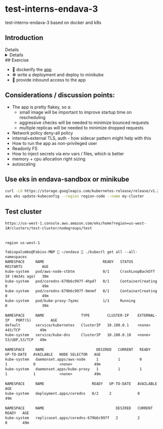 # test-interns-endava-3
test-interns-endava-3 based on docker and k8s

## Introduction
<summary>Details</summary>
<details>

# Kubernetes Basics

<br/>

## Q. What is Kubernetes?

Kubernetes is an open-source container orchestration tool or system that is used to automate tasks such as the management, monitoring, scaling, and deployment of containerized applications. It is used to easily manage several containers (since it can handle grouping of containers), which provides for logical units that can be discovered and managed.

<div align="right">
    <b><a href="#">↥ back to top</a></b>
</div>

## Q. How Container orchestration is beneficial?

Container orchestration is a process of managing the life cycles of containers more specifically in large & dynamic environments. All the services in the individual container are in synchronization to fulfill the needs of the server. Container orchestration is used to regulate and automate tasks such as:

* Provisioning and deployment of containers
* Upscaling or removing containers to divide application load evenly all across host infrastructure
* Redundancy and availability of containers
* Moving of containers from one host to another in case there is a shortage of resources in a host (or when the host dies)
* Allocation resources across containers
* Health monitoring of containers and hosts
* Externally exposing services running in a container to the outside world
* Load balancing of service discovery across containers
* Configuring an application relative to the containers running it

<p align="center">
  <img src="assets/orchestration.png" alt="Container Orchestration" width="400px" />
</p>

<div align="right">
    <b><a href="#">↥ back to top</a></b>
</div>

## Q. How are Kubernetes and Docker related?

Docker is an open-source platform used to handle software development. Its main benefit is that it packages the settings and dependencies that the software/application needs to run into a container, which allows for portability and several other advantages. Kubernetes allows for the manual linking and orchestration of several containers, running on multiple hosts that have been created using Docker.

<p align="center">
  <img src="assets/dicker-kubernetes.png" alt="Container Orchestration" width="600px" />
</p>

<div align="right">
    <b><a href="#">↥ back to top</a></b>
</div>

## Q. What is a node in Kubernetes?

A node is the smallest fundamental unit of computing hardware. It represents a single machine in a cluster, which could be a physical machine in a data center or a virtual machine from a cloud provider. Each machine can substitute any other machine in a Kubernetes cluster. The master in Kubernetes controls the nodes that have containers.

<p align="center">
  <img src="assets/node-overview.png" alt="Node Overview" width="400px" />
</p>

<div align="right">
    <b><a href="#">↥ back to top</a></b>
</div>

## Q. What are pods in Kubernetes?

Pods are the smallest deployable units of computing that you can create and manage in Kubernetes.

A Pod is a group of one or more containers, with shared storage and network resources, and a specification for how to run the containers. Containers in the same pod share a local network and the same resources, allowing them to easily communicate with other containers in the same pod as if they were on the same machine while at the same time maintaining a degree of isolation.

**Example:** The following is an example of a Pod which consists of a container running the image `nginx:1.14.2`.

```yaml
# pods/simple-pod.yaml
apiVersion: v1
kind: Pod
metadata:
  name: nginx
spec:
  containers:
  - name: nginx
    image: nginx:1.14.2
    ports:
    - containerPort: 80
```

<div align="right">
    <b><a href="#">↥ back to top</a></b>
</div>

## Q. What is a Kubernetes deployment?

A Kubernetes deployment is a resource object in Kubernetes that provides declarative updates to applications. A deployment allows you to describe an application\'s life cycle, such as which images to use for the app, the number of pods there should be, and the way in which they should be updated.

**Example:** The following is an example of a Deployment. It creates a ReplicaSet to bring up three nginx Pods:

```yaml
# controllers/nginx-deployment.yaml
apiVersion: apps/v1
kind: Deployment
metadata:
  name: nginx-deployment
  labels:
    app: nginx
spec:
  replicas: 3
  selector:
    matchLabels:
      app: nginx
  template:
    metadata:
      labels:
        app: nginx
    spec:
      containers:
      - name: nginx
        image: nginx:1.14.2
        ports:
        - containerPort: 80
```

<div align="right">
    <b><a href="#">↥ back to top</a></b>
</div>

## Q. Explain the use case of Kubernetes deployment?

The following are typical use cases for Deployments:

* Create a Deployment to rollout a ReplicaSet. The ReplicaSet creates Pods in the background. Check the status of the rollout to see if it succeeds or not.
* Declare the new state of the Pods by updating the PodTemplateSpec of the Deployment. A new ReplicaSet is created and the Deployment manages moving the Pods from the old ReplicaSet to the new one at a controlled rate. Each new ReplicaSet updates the revision of the Deployment.
* Rollback to an earlier Deployment revision if the current state of the Deployment is not stable. Each rollback updates the revision of the Deployment.
* Scale up the Deployment to facilitate more load.
* Pause the Deployment to apply multiple fixes to its PodTemplateSpec and then resume it to start a new rollout.
* Use the status of the Deployment as an indicator that a rollout has stuck.
* Clean up older ReplicaSets that you don't need anymore

<div align="right">
    <b><a href="#">↥ back to top</a></b>
</div>

## Q. What is the difference between a pod and a deployment?

A pod is the core building block for running applications in a Kubernetes cluster; a deployment is a management tool used to control the way pods behave.

Both Pod and Deployment are full-fledged objects in the Kubernetes API. Deployment manages creating Pods by means of ReplicaSets. What it boils down to is that Deployment will create Pods with spec taken from the template. It is rather unlikely that you will ever need to create Pods directly for a production use-case.

<div align="right">
    <b><a href="#">↥ back to top</a></b>
</div>

## Q. What are Kubernetes Services?

A Kubernetes Service is an abstraction which defines a logical set of Pods running somewhere in your cluster, that all provide the same functionality. When created, each Service is assigned a unique IP address (also called clusterIP). This address is tied to the lifespan of the Service, and will not change while the Service is alive.

Pods can be configured to talk to the Service, and know that communication to the Service will be automatically load-balanced out to some pod that is a member of the Service.

**Example:**

```yaml
apiVersion: v1
kind: Service
metadata:
  name: my-service
spec:
  selector:
    app: MyApp
  ports:
    - protocol: TCP
      port: 80
      targetPort: 9376
```

This specification creates a new Service object named "my-service", which targets TCP port 9376 on any Pod with the app=MyApp label.

<div align="right">
    <b><a href="#">↥ back to top</a></b>
</div>

## Q. What is replicaset in kubernetes?

A ReplicaSet\'s purpose is to maintain a stable set of replica Pods running at any given time. As such, it is often used to guarantee the availability of a specified number of identical Pods.

**Example:**

```yaml
# controllers/frontend.yaml
apiVersion: apps/v1
kind: ReplicaSet
metadata:
  name: frontend
  labels:
    app: guestbook
    tier: frontend
spec:
  # modify replicas according to your case
  replicas: 3
  selector:
    matchLabels:
      tier: frontend
  template:
    metadata:
      labels:
        tier: frontend
    spec:
      containers:
      - name: php-redis
        image: gcr.io/google_samples/gb-frontend:v3
```

Saving this manifest into frontend.yaml and submitting it to a Kubernetes cluster will create the defined ReplicaSet and the Pods that it manages.

```bash
kubectl apply -f https://kubernetes.io/examples/controllers/frontend.yaml

# Get the current ReplicaSets deployed:
kubectl get rs
```

<div align="right">
    <b><a href="#">↥ back to top</a></b>
</div>

## Q. What are clusters in Kubernetes?

Kubernetes cluster is a set of nodes used for running containerized applications, so when you are running Kubernetes, you are running a cluster. A cluster contains a control plane & one or maybe more than one compute machines/nodes.

* The control plane is used to maintain the desired state of the cluster, such as which applications are running or which container images they use.
* Whereas, the nodes run the applications and the workloads.

Clusters are the heart of Kubernetes that gives the ability to schedule and run the containers across a group of machines - physical, virtual, on-premise, or in the cloud. Kubernetes containers aren\'t tied to any particular machines, they are abstracted across the cluster.

<div align="right">
    <b><a href="#">↥ back to top</a></b>
</div>

## Q. What are Daemon sets?

A Daemon set is a set of pods that runs only once on a host. They are used for host layer attributes like a network or for monitoring a network, which you may not need to run on a host more than once.

<div align="right">
    <b><a href="#">↥ back to top</a></b>
</div>

## Q. What is Heapster in Kubernetes?

A Heapster is a performance monitoring and metrics collection system for data collected by the Kublet. This aggregator is natively supported and runs like any other pod within a Kubernetes cluster, which allows it to discover and query usage data from all nodes within the cluster.

<p align="center">
  <img src="assets/heapster.png" alt="Heapster" width="600px" />
</p>

<div align="right">
    <b><a href="#">↥ back to top</a></b>
</div>

## Q. What is a Namespace in Kubernetes?

Namespaces are used for dividing cluster resources between multiple users. They are meant for environments where there are many users spread across projects or teams and provide a scope of resources.

<p align="center">
  <img src="assets/namespace.png" alt="Namespace" width="600px" />
</p>

**Example:**

```yaml
// Get Kubernetes Namespace
kubectl get namespace

// Output
NAME                   STATUS   AGE
default                Active   24h
kube-node-lease        Active   24h
kube-public            Active   24h
kube-system            Active   24h
kubernetes-dashboard   Active   23h
```

<div align="right">
    <b><a href="#">↥ back to top</a></b>
</div>

## Q. Why use namespaces?

While using the default namespace alone, it becomes hard over time to get an overview of all the applications you can manage in your cluster. Namespaces make it easier to organize the applications into groups that make sense, like a namespace of all the monitoring applications and a namespace for all the security applications, etc.

Namespaces can also be useful for managing Blue/Green environments where each namespace can include a different version of an app and also share resources that are in other namespaces (namespaces like logging, monitoring, etc.).

Another use case for namespaces is one cluster with multiple teams. When multiple teams use the same cluster, they might end up stepping on each other\'s toes. For example, if they end up creating an app with the same name it means one of the teams overrides the app of the other team because there can\'t be two apps in Kubernetes with the same name (in the same namespace).

<div align="right">
    <b><a href="#">↥ back to top</a></b>
</div>

## Q. What is the Kubernetes controller manager?

In Kubernetes, different methods are operating on the master node, and they are accumulated together as the Kubernetes Controller Manager. It is a daemon which installs regulators, including the given below:

* Replication Controller: Maintains pods for each replication object
* Node Controller: Manages the status, mainly, making, refreshing and erasing nodes
* Endpoint controller: Maintain the endpoint objects (pods and administrations)
* Administration record and token regulator: Concerned with the default records and API access tokens for new namespaces

<div align="right">
    <b><a href="#">↥ back to top</a></b>
</div>

## Q. What are the types of controller managers?

The primary controller managers that can run on the master node are the endpoints controller, service accounts controller, namespace controller, node controller, token controller, and replication controller.

<div align="right">
    <b><a href="#">↥ back to top</a></b>
</div>

## Q. What is ETCD in Kubernetes?

Kubernetes uses etcd as a distributed key-value store for all of its data, including metadata and configuration data, and allows nodes in Kubernetes clusters to read and write data. Although etcd was purposely built for CoreOS, it also works on a variety of operating systems (e.g., Linux, BSB, and OS X) because it is open-source. Etcd represents the state of a cluster at a specific moment in time and is a canonical hub for state management and cluster coordination of a Kubernetes cluster.

<p align="center">
  <img src="assets/etcd.png" alt="Namespace" width="600px" />
</p>

<div align="right">
    <b><a href="#">↥ back to top</a></b>
</div>

## Q. What is ClusterIP?

The ClusterIP is the default Kubernetes service that provides a service inside a cluster (with no external access) that other apps inside your cluster can access.

<div align="right">
    <b><a href="#">↥ back to top</a></b>
</div>

## Q. What is NodePort?

The NodePort service is the most fundamental way to get external traffic directly to your service. It opens a specific port on all Nodes and forwards any traffic sent to this port to the service.

<p align="center">
  <img src="assets/nodeport.png" alt="Namespace" width="600px" />
</p>

<div align="right">
    <b><a href="#">↥ back to top</a></b>
</div>

## Q. What is a headless service?

A headless service is used to interface with service discovery mechanisms without being tied to a ClusterIP, therefore allowing you to directly reach pods without having to access them through a proxy. It is useful when neither load balancing nor a single Service IP is required.

<div align="right">
    <b><a href="#">↥ back to top</a></b>
</div>

## Q. What is Kubelet?

The kubelet is a service agent that controls and maintains a set of pods by watching for pod specs through the Kubernetes API server. It preserves the pod lifecycle by ensuring that a given set of containers are all running as they should. The kubelet runs on each node and enables the communication between the master and slave nodes.

<div align="right">
    <b><a href="#">↥ back to top</a></b>
</div>

## Q. What is the Load Balancer in Kubernetes?

<p align="center">
  <img src="assets/load-balancer.png" alt="Docker Architecture" width="400px" />
</p>

A load balancer gives a standard method to convey network traffic among various backend administrations, subsequently boosting adaptability. Contingent upon the workplace, there can be two kinds of load balancer, Internal or External. The Internal Load Balancer can naturally adjust the load and distribute the necessary configuration to the pods. Then again, the External Load Balancer directs the outside load traffic to the backend pods. In Kubernetes, the two load adjusting techniques work through the kube-proxy highlight.

<div align="right">
    <b><a href="#">↥ back to top</a></b>
</div>

## Q. What is Kubectl?

Kubectl is a CLI (command-line interface) that is used to run commands against Kubernetes clusters. As such, it controls the Kubernetes cluster manager through different create and manage commands on the Kubernetes component

<div align="right">
    <b><a href="#">↥ back to top</a></b>
</div>

## Q. What is Kube-proxy?

Kube-proxy is an implementation of a load balancer and network proxy used to support service abstraction with other networking operations. Kube-proxy is responsible for directing traffic to the right container based on IP and the port number of incoming requests.

<div align="right">
    <b><a href="#">↥ back to top</a></b>
</div>

## Q. Can we put multiple containers inside a pod?

Yes. A pod that contains one container refers to a single container pod and it is the most common kubernetes use case. A pod that contains Multiple co-related containers refers to a multi-container pod.

<div align="right">
    <b><a href="#">↥ back to top</a></b>
</div>

## Q. Name some container patterns you come across or use?

1. Init Container Pattern
2. Sidecar Container Pattern
3. Adapter Container Pattern
4. Ambassador Container Pattern

<div align="right">
    <b><a href="#">↥ back to top</a></b>
</div>

## Q. What is Init Container Pattern?

Init Containers are the containers that should run and complete before the startup of the main container in the pod. It provides a separate lifecycle for the initialization so that it enables separation of concerns in the applications.

All the init Containers will be executed sequentially and if there is an error in the Init container the pod will be restarted which means all the Init containers are executed again. So, it\'s better to design your Init container as simple, quick, and Idompodent.

**Example:**

```yaml
apiVersion: v1
kind: Pod
metadata:
  name: init-container-demo
spec:
  containers:
  - name: nginx
    image: nginx
    ports:
    - containerPort: 80
    volumeMounts:
    - name: workdir
      mountPath: /usr/share/nginx/html
  # These containers are run during pod initialization
  initContainers:
  - name: busybox
    image: busybox
    command: ["/bin/sh"]
    args: ["-c", "echo '<html><h1>Hi I am from Init container</h1><html>' >> /work-dir/index.html"]
    volumeMounts:
    - name: workdir
      mountPath: "/work-dir"
  dnsPolicy: Default
  volumes:
  - name: workdir
    emptyDir: {}
```

<div align="right">
    <b><a href="#">↥ back to top</a></b>
</div>

## Q. When do you use Init Container Pattern?

* You can use this pattern where your application or main containers need some prerequisites such as installing some software, database setup, permissions on the file system before starting.
* You can use this pattern where you want to delay the start of the main containers.

<div align="right">
    <b><a href="#">↥ back to top</a></b>
</div>

## Q. How do you configure resource limits for the Init Container Pattern?

Configuring resource limits is very important when it comes to Init containers. The main point we need to understand here is Init containers run first before the start of the main container so when you configure resource limits for the pod you have to take that into consideration.

* The highest init container resource limits (since Init containers run sequentially)
* The sum of all the resource limits of the main containers (Since all the application containers run in parallel)

<div align="right">
    <b><a href="#">↥ back to top</a></b>
</div>

## Q. What is Sidecar Container Design?

Sidecar containers are the containers that should run along with the main container in the pod. This sidecar pattern extends and enhances the functionality of current containers without changing it.

Imagine that you have the pod with a single container working very well and you want to add some functionality to the current container without touching or changing, how can you add the additional functionality or extending the current functionality? This sidecar container pattern really helps exactly in that situation.

All the Containers will be executed parallelly and the whole functionality works only if both types of containers are running successfully. Most of the time these sidecar containers are simple and small that consume fewer resources than the main container.

**Example:**

```yaml
apiVersion: v1
kind: Pod
metadata:
  name: sidecar-container-demo
spec:
  containers:
  - image: busybox
    command: ["/bin/sh"]
    args: ["-c", "while true; do echo echo $(date -u) 'Hi I am from Sidecar container' >> /var/log/index.html; sleep 5;done"]
    name: sidecar-container
    resources: {}
    volumeMounts:
    - name: var-logs
      mountPath: /var/log
  - image: nginx
    name: main-container
    resources: {}
    ports:
      - containerPort: 80
    volumeMounts:
    - name: var-logs
      mountPath: /usr/share/nginx/html
  dnsPolicy: Default
  volumes:
  - name: var-logs
    emptyDir: {}
```

<div align="right">
    <b><a href="#">↥ back to top</a></b>
</div>

## Q. When do you use Sidecar Container Pattern?

* Whenever you want to extend the functionality of the existing single container pod without touching the existing one.
* Whenever you want to enhance the functionality of the existing single container pod without touching the existing one.
* You can use this pattern to synchronize the main container code with the git server pull.
* You can use this pattern for sending log events to the external server.
* You can use this pattern for network-related tasks.

<div align="right">
    <b><a href="#">↥ back to top</a></b>
</div>

## Q. How do you configure resource limits for the Sidecar Container Pattern?

Configuring resource limits is very important when it comes to Sidecar containers. The main point we need to understand here is All the containers run in parallel so when you configure resource limits for the pod you have to take that into consideration.

* The sum of all the resource limits of the main containers as well as sidecar containers (Since all the containers run in parallel)

<div align="right">
    <b><a href="#">↥ back to top</a></b>
</div>

## Q. What is Adapter Container Pattern?

There are so many applications that are heterogeneous in nature which means they don\'t contain the same interface or not consistent with other systems. This pattern extends and enhances the functionality of current containers without changing it as the sidecar container pattern.

Imagine that you have the pod with a single container working very well but, it doesn\'t have the same interface with other systems to integrate or work with it. How can you make this container to have a unified interface with a standardized format so that other systems can to your container? This adapter container pattern really helps exactly in that situation.

All the Containers will be executed parallelly and the whole functionality works only if both types of containers are running successfully. Most of the time these adapter containers are simple and small that consume fewer resources than the main container.

**Example:**

```yaml
apiVersion: v1
kind: Pod
metadata:
  name: adapter-container-demo
spec:
  containers:
  - image: busybox
    command: ["/bin/sh"]
    args: ["-c", "while true; do echo $(date -u)'#This is log' >> /var/log/file.log; sleep 5;done"]
    name: main-container
    resources: {}
    volumeMounts:
    - name: var-logs
      mountPath: /var/log
  - image: bbachin1/adapter-node-server
    name: adapter-container
    imagePullPolicy: Always
    resources: {}
    ports:
      - containerPort: 3080
    volumeMounts:
    - name: var-logs
      mountPath: /var/log
  dnsPolicy: Default
  volumes:
  - name: var-logs
    emptyDir: {}
```

<div align="right">
    <b><a href="#">↥ back to top</a></b>
</div>

## Q. When do you use Adapter Container Pattern?

* Whenever you want to extend the functionality of the existing single container pod without touching the existing one.
* Whenever you want to enhance the functionality of the existing single container pod without touching the existing one.
* Whenever there is a need to convert or standardize the format for the rest of the systems.

<div align="right">
    <b><a href="#">↥ back to top</a></b>
</div>

## Q. How do you configure resource limits for the Adapter Container Pattern?

Configuring resource limits is very important when it comes to Adapter containers. The main point we need to understand here is All the containers run in parallel so when you configure resource limits for the pod you have to take that into consideration.

* The sum of all the resource limits of the main containers as well as adapter containers (Since all the containers run in parallel)

<div align="right">
    <b><a href="#">↥ back to top</a></b>
</div>

## Q. What is Ambassador Container Pattern?

The Ambassador container is a special type of sidecar container which simplifies accessing services outside the Pod. When you are running applications on kubernetes it\'s a high chance that you should access the data from the external services. The Ambassador container hides the complexity and provides the uniform interface to access these external services.

Imagine that you have the pod with one container running successfully but, you need to access external services. But, these external services are dynamic in nature or difficult to access. Sometimes there is a different format that external service returns. There are some other reasons as well and you don\'t want to handle this complexity in the main container. So, we use the Ambassador containers to handle these kinds of scenarios.

All the Containers will be executed parallelly and the whole functionality works only if both types of containers are running successfully. Most of the time these ambassador containers are simple and small that consume fewer resources than the main container.

**Example:**

```yaml
apiVersion: v1
kind: Pod
metadata:
  name: ambassador-container-demo
spec:
  containers:
  - image: bbachin1/main-container
    name: main-container
    imagePullPolicy: Always
    resources: {}
    ports:
      - containerPort: 9000
  - image: bbachin1/nginx-server-proxy
    name: ambassador-container
    imagePullPolicy: Always
    resources: {}
    ports:
      - containerPort: 3000
  dnsPolicy: Default
```

<div align="right">
    <b><a href="#">↥ back to top</a></b>
</div>

## Q. When do you use Ambassador Container Pattern?

* Whenever you want to hide the complexity from the main container such as service discovery.
* Whenever your containerized services want to talk to external services you can use this pattern to handle the request and response for these services.
* Whenever there is a need to convert or standardize the format of external services responses.

<div align="right">
    <b><a href="#">↥ back to top</a></b>
</div>

## Q. How do you configure resource limits for the Ambassador Container Pattern?

Configuring resource limits is very important when it comes to Ambassador containers. The main point we need to understand here is All the containers run in parallel so when you configure resource limits for the pod you have to take that into consideration.

* The sum of all the resource limits of the main containers as well as ambassador containers (Since all the containers run in parallel)

<div align="right">
    <b><a href="#">↥ back to top</a></b>
</div>

## Q. Point out the tools which are utilized for container monitoring?

Tools which are utilized for container monitoring are:

* [Grafana](https://grafana.com/)
* [cAdvisor](https://github.com/google/cadvisor)
* [Heapster](https://github.com/kubernetes-retired/heapster)
* [InfluxDB](https://www.influxdata.com/)
* [Prometheus](https://prometheus.io/docs/guides/cadvisor/)

<div align="right">
    <b><a href="#">↥ back to top</a></b>
</div>

## Q. Disadvantages of Kubernetes

* Kubernetes dashboard isn\'t as useful as it ought to be
* Security isn\'t viable.
* It is intricate and can diminish profitability
* Kubernetes is more costlier than its other options.

<div align="right">
    <b><a href="#">↥ back to top</a></b>
</div>

## Q. Why use Kubernetes?

Kubernetes is utilized on the grounds that:

* It causes you to evade vendor lock issues as it can utilize any vendor explicit APIs or administrations aside from where Kubernetes gives a reflection, e.g., load balancer and capacity.
* Kubernetes can run on-premises exposed metal, OpenStack, Azure, public clouds Google, AWS, and so on.
* It will empower applications which should be delivered and refreshed with no vacation. 
* Kubernetes permits you to guarantee those containerized applications operate where and when you need and assist you with discovering assets and apparatuses which you need to work.

<div align="right">
    <b><a href="#">↥ back to top</a></b>
</div>

## Q. What is the function of clusters in Kubernetes?

Kubernetes permits you to authorize the necessary state management by taking care of cluster services of a particular setup. At that point, these cluster administrations operate that configuration in the foundation. The accompanying steps are associated with the method: The deployment document includes all the setups to be taken care of into the cluster administrations. The deployment document is taken care of into the API. Presently, the cluster services plan the pods in the climate. Cluster benefits likewise guarantee that the correct number of pods are operating. Along these lines, the Kubernetes cluster is basically composed of the API, the worker nodes, and the Kubelet cycle of the nodes.

<p align="center">
  <img src="assets/clusters.png" alt="Kubernetes Clusters" width="600px" />
</p>

<div align="right">
    <b><a href="#">↥ back to top</a></b>
</div>

## Q. Characteristics of Kubernetes

The characteristics of Kubernetes are:

* Self-Healing Capabilities
* Automated Scheduling
* Application-centric management
* You could make predictable infrastructure
* Automated rollouts & rollback
* Offers a higher density of resource utilization
* Horizontal Scaling & Load Balancing
* Provides enterprise-ready features
* Auto-scalable infrastructure
* Provides environment consistency for testing, development, and production.
* Infrastructure is lightly coupled to each segment and can act as a separate unit.

<div align="right">
    <b><a href="#">↥ back to top</a></b>
</div>

## Q. Define Ingress network

<p align="center">
  <img src="assets/ingress-network.png" alt="Ingress network" width="300px" />
</p>

Ingress network is an assortment of rules which goes about as a section highlighting the Kubernetes cluster. This permits inbound associations that can be arranged to give benefits remotely through load balance traffic, reachable URLs, or by providing name-based virtual facilitating. In this way, Ingress is an API object which oversees outer admittance to the services in a cluster, generally by HTTP, and is the most remarkable method of uncovering administration.

<div align="right">
    <b><a href="#">↥ back to top</a></b>
</div>

## Q. List the uses of GKE

GKE (Google Kubernetes Engine) uses are given below: 

* It very well may be utilized to make docker container clusters
* Resize application regulators
* Update and redesign the clusters of container
* Investigate clusters of the container.
* GKE can be utilized to make a replication regulator, occupations, load balancer, administrations, container pods

<div align="right">
    <b><a href="#">↥ back to top</a></b>
</div>

## Q. Explain the main components of Kubernetes architecture?

The two primary components include the master node and the worker node. Each of its components has individual components in them. The two segments have numerous in-fabricated administrations inside them. For instance, the master part has the kube-scheduler, kube-controller-manager, etcd, and kube-apiserver. The worker node has administrations like kubelet, container runtime, and kube-proxy functioning on every node.

<div align="right">
    <b><a href="#">↥ back to top</a></b>
</div>

## Q. How do we control the resource usage of POD?

With the use of limit and request resource usage of a POD can be controlled.

Request: The number of resources being requested for a container. If a container exceeds its request for resources, it can be throttled back down to its request.

Limit: An upper cap on the resources a single container can use. If it tries to exceed this predefined limit it can be terminated if K8\'s decides that another container needs these resources. If you are sensitive towards pod restarts, it makes sense to have the sum of all container resource limits equal to or less than the total resource capacity for your cluster.

**Example:**

```yaml
apiVersion: v1
kind: Pod
metadata:
 name: demo
spec:
 containers:
 - name: example1
 image:example/example1
 resources:
   requests:
     memory: "_Mi"
     cpu: "_m"
   limits:
     memory: "_Mi"
     cpu: "_m"
```

<div align="right">
    <b><a href="#">↥ back to top</a></b>
</div>

## Q. What are the various K8s services running on nodes and describe the role of each service?

Mainly K8 cluster consists of two types of nodes, executor and master.

**Executor node:** (This runs on master node)

* Kube-proxy: This service is responsible for the communication of pods within the cluster and to the outside network, which runs on every node. This service is responsible to maintain network protocols when your pod establishes a network communication.
* kubelet: Each node has a running kubelet service that updates the running node accordingly with the configuration(YAML or JSON) file.
NOTE: kubelet service is only for containers created by Kubernetes.

**Master services:**

* Kube-apiserver: Master API service which acts as an entry point to K8 cluster.
* Kube-scheduler: Schedule PODs according to available resources on executor nodes.
* Kube-controller-manager:  is a control loop that watches the shared state of the cluster through the apiserver and makes changes attempting to move the current state towards the desired stable state

<div align="right">
    <b><a href="#">↥ back to top</a></b>
</div>

## Q. What is PDB (Pod Disruption Budget)?

A Kubernetes administrator can create a deployment of a kind: PodDisruptionBudget for high availability of the application, it makes sure that the minimum number is running pods are respected as mentioned by the attribute minAvailable spec file. This is useful while performing a drain where the drain will halt until the PDB is respected to ensure the High Availability(HA) of the application. The following spec file also shows minAvailable as 2 which implies the minimum number of an available pod (even after the election).

**Example:** YAML Config using minAvailable

```yaml
apiVersion: policy/v1beta1
kind: PodDisruptionBudget
metadata:
 name: zk-pdb
spec:
 minAvailable: 2
 selector:
   matchLabels:
     app: zookeeper
```

<div align="right">
    <b><a href="#">↥ back to top</a></b>
</div>

## Q. What are the various things that can be done to increase Kubernetes security?

By default, POD can communicate with any other POD, we can set up network policies to limit this communication between the PODs.

* RBAC (Role-based access control) to narrow down the permissions.
* Use namespaces to establish security boundaries.
* Set the admission control policies to avoid running the privileged containers.
* Turn on audit logging.

<div align="right">
    <b><a href="#">↥ back to top</a></b>
</div>

## Q. How to monitor the Kubernetes cluster?

**[Prometheus](https://prometheus.io/)** is used for Kubernetes cluster monitoring. The Prometheus ecosystem consists of multiple components.

* Mainly Prometheus server which scrapes and stores time-series data.
* Client libraries for instrumenting application code.
* Push gateway for supporting short-lived jobs.
* Special-purpose exporters for services like StatsD, HAProxy, Graphite, etc.
* An alert manager to handle alerts on various support tools.

<div align="right">
    <b><a href="#">↥ back to top</a></b>
</div>

## Q. How to get the central logs from POD?

This architecture depends upon the application and many other factors. Following are the common logging patterns

* Node level logging agent.
* Streaming sidecar container.
* Sidecar container with the logging agent.
* Export logs directly from the application.

<div align="right">
    <b><a href="#">↥ back to top</a></b>
</div>

## Q. How to turn the service defined below in the spec into an external one?

Adding type: LoadBalancer and nodePort as follows:

```yaml
spec:
 selector:
   app: some-app
 type: LoadBalancer
 ports:
   - protocol: UDP
     port: 8080
     targetPort: 8080
     nodePort: 32412
```

<div align="right">
    <b><a href="#">↥ back to top</a></b>
</div>

## Q. How to configure TLS with Ingress?

Add tls and secretName entries.

```yaml
spec:
 tls:
 - hosts:
   - some_app.com
   secretName: someapp-secret-tls
```

<div align="right">
    <b><a href="#">↥ back to top</a></b>
</div>

## Q. What is a Kubernetes Operator?

Operators are software extensions to K8s which make use of custom resources to manage applications and their components. Operators follow Kubernetes principles, notably the control loop.

<div align="right">
    <b><a href="#">↥ back to top</a></b>
</div>

## Q. Why do we need Operators?

The process of managing applications in Kubernetes isn't as straightforward as managing stateless applications, where reaching the desired status and upgrades are both handled the same way for every replica. In stateful applications, upgrading each replica might require different handling due to the stateful nature of the app, each replica might be in a different status. As a result, we often need a human operator to manage stateful applications. Kubernetes Operator is supposed to assist with this.

This will also help with automating a standard process on multiple Kubernetes clusters

<div align="right">
    <b><a href="#">↥ back to top</a></b>
</div>

## Q. What difference do you find between Docker Swarm and Kubernetes?

|Parameters    | Kubernetes                 | Docker Swarm
|--------------|----------------------------|---------------------|
| GUI          | Kubernetes Dashboard is the GUI   | Has no GUI
|Installation & cluster configuration| Setups are quite complicated but the cluster is robust.| Setup is easy but the cluster is not robust.|
|Auto-scaling  |Can do auto-scaling. | Cannot do auto-scaling.|
|Scalability   |Scales fast.         |Scales 5 times faster than Kubernetes.
|Load Balancing|Manual support needed for load balancing traffic between containers & pods.|Does auto load balancing of traffic between containers in clusters.|
|Data volumes |Can only share storage volumes with containers in the same pod.|Can share storage volumes with other containers.|
|Rolling updates and rollbacks|Does rolling updates and automatic rollbacks.|Can do rolling updates but no automatic rollbacks.|
|Logging and monitoring |Has in-built tools to perform logging and monitoring.|Requires 3rd party tools like ELK stack to do logging and monitoring.|

<div align="right">
    <b><a href="#">↥ back to top</a></b>
</div>

## Q. What difference do you find between deploying applications on the host and containers?

<p align="center">
  <img src="assets/deploy.png" alt="Docker Architecture" width="500px" />
</p>

**When you deploy the application on hosts:**

* There will be an operating system and that operating system will have a kernel which again will have diverse libraries (installed on the operating system) that are required for the application.
* In this kind of framework, you can have several applications and you will see all the applications sharing the libraries present in the operating system.

**When you deploy an application on the container:**

* In this architecture, you will have a kernel which will be the only common thing between all the applications.
* Here you will see every application has their necessary libraries and binaries isolated from the rest of the system, which cannot be approached by any other application.
* Like if one app needs access to Python, that particular app will get it, if the particular application needs access to Java, then only that particular app will have access to Java.

<div align="right">
    <b><a href="#">↥ back to top</a></b>
</div>

## Q. What is Minikube?

Minikube is a tool used for easy running Kubernetes locally, it runs a single-code Kubernetes cluster within a virtual machine.

<div align="right">
    <b><a href="#">↥ back to top</a></b>
</div>

## Q. How Kubernetes simplifies the containerized Deployment

A cluster of containers of applications running across multiple hosts requires communications. To make the communication happen, we require something that can scale, balance, and monitor the containers. As Kubernetes is an anti-agnostic tool that can run on any public to a private provider, it is the best choice that can simplify the containerized deployment.

<div align="right">
    <b><a href="#">↥ back to top</a></b>
</div>

## Q. What is the role of Kube-apiserver and Kube-scheduler?

**Kube-Episerver:**

* It follows the scale-out architecture & is the front-end of the master node control panel. 
* Exposes all the APIs of the Kubernetes Master node components and establishes communication between the Kubernetes Node and the Kubernetes master components.

**Kube-scheduler:**

* It does distribution and management of workload on the worker nodes. 
* It opts the most suitable node to run the unscheduled pod (based on resource requirements) & keeps a track on the resource utilization.
* It makes sure that no workload is scheduled on already full nodes.

<div align="right">
    <b><a href="#">↥ back to top</a></b>
</div>

## Q. How do master nodes in Kubernetes work?

* Kubernetes master controls the nodes, and nodes have the containers in it.
* The individual containers are contained inside the pods and each pod can contain various numbers of containers based on the requirements & configuration.
* So when pods have to be deployed, they have to be deployed either using the interface or CLI (command line interface).
* These pods are scheduled on the nodes and on the basis of resource requirements, the pods are allocated to these nodes.
* Kube-apiserver (which is master node services) ensures that there is a communication between the Kubernetes node and master components.

<div align="right">
    <b><a href="#">↥ back to top</a></b>
</div>

## Q. What are the different types of services in Kubernetes?

There are four types of services in Kubernetes:

* **Cluster IP** - Kubernetes Service is an abstraction defining a logical set of Pods running somewhere in your cluster, all providing the same functionality. When created, each Service is given a unique IP address which is also called clusterIP.
* **Node Port** - A NodePort is an open port that is on every node of your cluster. Kubernetes routes incoming traffic transparently on the NodePort to your service, even if the application is running on a different node.
* **Load Balancer** - It exposes the service externally using the load balancer of the cloud provider. Services to which the load balancer will route are automatically created.
* **External name** - It exposes the Service by using an arbitrary name (specified by ExternalName in the spec) by returning a CNAME record with its value.

<div align="right">
    <b><a href="#">↥ back to top</a></b>
</div>

## Q. What do you understand about Cloud controller managers?

Cloud Controller Manager has to ensure consistent storage, abstract the cloud-specific code from the Kubernetes specific code, network routing, and manage the communication with the cloud services. 

All these can be split into different containers (it depends on which cloud platform you are using) and this further allows the Kubernetes and cloud vendors code to get developed without creating any inter-dependency. So, the cloud vendor develops its code and connects with the cloud-controller-manager while running the Kubernetes.

There are 4 types of cloud controller managers:

* **Node controller** - Ensures that the node is deleted as soon it is stopped.
* **Volume controller** - Manages the storage and interacts with the cloud provider to orchestrate volume.
* **Route Controller** - Manages traffic routes in the underlying cloud infrastructures.
* **Service Controller** - It ensures the management of cloud provider load balancers.

<div align="right">
    <b><a href="#">↥ back to top</a></b>
</div>

## Q. What is the difference between a replica set and a replication controller?

Both replica set and replication controller ensure that the given number of pod replicas are running at a given time. But the only point of difference between them is, replica leverages set-based selectors, while the replication controller uses equity-based controllers.

**Selector-based Selectors:**

It filters the keys according to a set of values. The selector based selector locks for pods whose label is mentioned in the set.

**Equity-Based Selectors:**

It filters by both label keys and values. The equity-based selector looks for the pods that have the exact phrase as mentioned in the label.

<div align="right">
    <b><a href="#">↥ back to top</a></b>
</div>

## Q. What are federated clusters?

The Multiple Kubernetes clusters can be controlled/managed as a single cluster with the help of federated clusters. You can generate multiple Kubernetes clusters within a data center/cloud and use federation clusters to control/manage all of them in one place.

The federated clusters can achieve this by doing the following two things. 

* **Cross cluster discovery** - Provides the ability to have DNS and Load Balancer with backends from all participating clusters.
* **Sync Resources across clusters** - Syncs resources across the clusters for deploying the same deployment set across multiple clusters.

<div align="right">
    <b><a href="#">↥ back to top</a></b>
</div>

## Q. What are the best security measures that you can take while using Kubernetes?

Here are a few ways to ensure security while using Kubernetes:

* By restricting access to ETCD
* By applying security updates to the environment regularly
* By implementing network segmentation
* By logging everything on the producing environment
* By having continuous security vulnerability scanning
* By having a strict policy or protocol for resources
* By enabling auditing
* By defining resource quota
* By limiting direct access to Kubernetes nodes
* By using images from the authorized repository only

<div align="right">
    <b><a href="#">↥ back to top</a></b>
</div>

## Q. What are the main differences between the Docker Swarm and Kubernetes?

Docker Swarm is Docker\'s native, open-source container orchestration platform that is used to cluster and schedule Docker containers. Swarm differs from Kubernetes in the following ways:

* Docker Swarm is more convenient to set up but doesn\'t have a robust cluster, while Kubernetes is more complicated to set up but the benefit of having the assurance of a robust cluster
* Docker Swarm can\'t do auto-scaling (as can Kubernetes); however, Docker scaling is five times faster than Kubernetes 
* Docker Swarm doesn\'t have a GUI; Kubernetes has a GUI in the form of a dashboard
* Docker Swarm does automatic load balancing of traffic between containers in a cluster, while Kubernetes requires manual intervention for load balancing such traffic  
* Docker requires third-party tools like ELK stack for logging and monitoring, while Kubernetes has integrated tools for the same 
Docker Swarm can share storage volumes with any container easily, while Kubernetes can only share storage volumes with containers in the same pod
* Docker can deploy rolling updates but can\'t deploy automatic rollbacks; Kubernetes can deploy rolling updates as well as automatic rollbacks

<div align="right">
    <b><a href="#">↥ back to top</a></b>
</div>

## Q. What are the types of secrets available in Kubernetes?

Kubernetes provides several builtin types for some common usage scenarios. These types vary in terms of the validations performed and the constraints Kubernetes imposes on them.

|Builtin Type   |Usage               |
|---------------|--------------------|
|Opaque|arbitrary user-defined data  |
|kubernetes.io/service-account-token|service account token|
|kubernetes.io/dockercfg|serialized ~/.dockercfg file|
|kubernetes.io/dockerconfigjson|serialized ~/.docker/config.json file|
|kubernetes.io/basic-auth|credentials for basic authentication|
|kubernetes.io/ssh-auth|credentials for SSH authentication|
|kubernetes.io/tls|data for a TLS client or server|
|bootstrap.kubernetes.io/token|bootstrap token data|

<div align="right">
    <b><a href="#">↥ back to top</a></b>
</div>

## Q. How to use secrets in Kubernetes?

Secrets can be defined as Kubernetes objects used to store sensitive data such as user name and passwords with encryption.

```yaml
apiVersion: v1
kind: Secret
metadata:
name: tomcat-pass
type: Opaque
data:
   password: <User Password>
   username: <User Name>
```

**Creating the Secret:**

```bash
$ kubectl create –f Secret.yaml
secrets/tomcat-pass

$ kubectl apply -k .
```

<div align="right">
    <b><a href="#">↥ back to top</a></b>
</div>

## Q. How to Create and Use ConfigMap with Kubernetes?

A Kubernetes ConfigMap is an API object that allows you to store data as key-value pairs. Kubernetes pods can use ConfigMaps as configuration files, environment variables or command-line arguments.

ConfigMaps allow you to decouple environment-specific configurations from containers to make applications portable. However, they are not suitable for confidential data storage.

**Create a ConfigMap:**

```bash
kubectl create configmap <map-name> <data-source>
```

where `<map-name>` is the name you want to assign to the ConfigMap and `<data-source>` is the directory, file, or literal value to draw the data from. The name of a ConfigMap object must be a valid DNS subdomain name.

<div align="right">
    <b><a href="#">↥ back to top</a></b>
</div>

## Q. What is a Kubernetes StatefulSet?

StatefulSet is the workload API object used to manage stateful applications. Manages the deployment and scaling of a set of Pods, and provides guarantees about the ordering and uniqueness of these Pods.

Like a Deployment, a StatefulSet manages Pods that are based on an identical container spec. Unlike a Deployment, a StatefulSet maintains a sticky identity for each of their Pods. These pods are created from the same spec, but are not interchangeable: each has a persistent identifier that it maintains across any rescheduling.

**Using StatefulSets:**

StatefulSets are valuable for applications that require one or more of the following.

* Stable, unique network identifiers.
* Stable, persistent storage.
* Ordered, graceful deployment and scaling.
* Ordered, automated rolling updates.

**Example:** The example below demonstrates the components of a StatefulSet.

```yaml
apiVersion: v1
kind: Service
metadata:
  name: nginx
  labels:
    app: nginx
spec:
  ports:
  - port: 80
    name: web
  clusterIP: None
  selector:
    app: nginx
---
apiVersion: apps/v1
kind: StatefulSet
metadata:
  name: web
spec:
  selector:
    matchLabels:
      app: nginx # has to match .spec.template.metadata.labels
  serviceName: "nginx"
  replicas: 3 # by default is 1
  template:
    metadata:
      labels:
        app: nginx # has to match .spec.selector.matchLabels
    spec:
      terminationGracePeriodSeconds: 10
      containers:
      - name: nginx
        image: k8s.gcr.io/nginx-slim:0.8
        ports:
        - containerPort: 80
          name: web
        volumeMounts:
        - name: www
          mountPath: /usr/share/nginx/html
  volumeClaimTemplates:
  - metadata:
      name: www
    spec:
      accessModes: [ "ReadWriteOnce" ]
      storageClassName: "my-storage-class"
      resources:
        requests:
          storage: 1Gi
```

<div align="right">
    <b><a href="#">↥ back to top</a></b>
</div>

## Q. What are levels of abstraction in Kubernetes?

Deployments create and manage ReplicaSets, which create and manage Pods, which run on Nodes, which have a container runtime, which run the app code you put in your Docker image.

Here are the six layers of abstractions when running a workload in Kubernetes starting with the highest-level abstraction.

1. Deployment
2. ReplicaSet
3. Pod
4. Node Cluster
5. Node Processes
6. Docker Container

<p align="center">
  <img src="assets/abstraction-2.png" alt="Container Orchestration" width="400px" />
</p>

<div align="right">
    <b><a href="#">↥ back to top</a></b>
</div>

## Q. How to Configure Kubernetes for Rolling Update?

One of the primary benefits of using a Deployment to control your pods is the ability to perform rolling updates. Rolling updates allow you to update the configuration of your pods gradually, and Deployments offer many options to control this process.

The deployment file properly configured for rolling updates should look like this:

```yaml
apiVersion: apps/v1
kind: Deployment
metadata:
  name: nginx-deployment
  labels:
    app: nginx
spec:
  replicas: 4
  selector:

    matchLabels:
      app: nginx
  minReadySeconds: 5
  strategy:
    type: RollingUpdate
    rollingUpdate:
      maxSurge: 1
      maxUnavailable: 1
  template:
    metadata:
      labels:
        app: nginx
    spec:
      containers:
      - name: nginx
        image: nginx:1.14.0

        ports:
        - containerPort: 80
        readinessProbe:
          httpGet:
            path: /
            port: 8080
            initialDelaySeconds: 5
            periodSeconds: 5
            successThreshold: 1
```

* **initialDelaySeconds** specifies how long the probe has to wait to start after the container starts.
* **periodSeconds** is the time between two probes. The default is **10** seconds, while the minimal value is **1** second.
* **successThreshold** is the minimum number of consecutive successful probes after a failed one for the entire process to be considered successful. The default and minimal values are both **1**.

```bash
kubectl apply -f nginx-text.yaml --record
```

There are three ways to perform rolling updates.

For example, to change the app image:

Option 1: You can use kubectl set to perform the action on the command line:

```bash
kubectl set image deployment nginx-deployment nginx=nginx:1.14.2 --record
```

Option 2: Alternatively, modify the image version in the spec.templates.spec.containers section of the yaml file. Then, use kubectl replace to perform the update:

```bash
kubectl replace -f nginx-test.yaml
```

Option 3: You can also use kubectl edit to edit the deployment directly:

```bash
kubectl edit deployment nginx-deployment --record
```

<div align="right">
    <b><a href="#">↥ back to top</a></b>
</div>

## Q. What is the difference between Docker Compose and Kubernetes?

Docker (or specifically, the docker command) is used to manage individual containers, docker-compose is used to manage multi-container applications and Kubernetes is a container orchestration tool.

**Docker Compose:**

* Docker Compose is the declarative version of the docker cli
* It can start one or more containers
* It can create one or more networks and attach containers to them
* It can create one or more volumes and configure containers to mount them
* All of this is for use on a single host

**Kubernetes:**

* Kubernetes is a platform for managing containerized workloads and services, that facilitates both declarative configuration and automation.
* are fault-tolerant,
* can scale, and do this on-demand
* use resources optimally
* can discover other applications automatically, and communicate with each other
* can update/rollback without any downtime.

<div align="right">
    <b><a href="#">↥ back to top</a></b>
</div>

## Q. How to use local docker images with Minikube?

To use an image without uploading it, you can follow these steps:

* Set the environment variables with `eval $(minikube docker-env)`
* Build the image with the Docker daemon of Minikube (eg `docker build -t my-image .`)
* Set the image in the pod spec like the build tag (eg `my-image`)
* Set the `imagePullPolicy` to `Never`, otherwise Kubernetes will try to download the image.

**Example:**

```bash
# Start minikube
minikube start

# Set docker env
eval $(minikube docker-env)             # unix shells
minikube docker-env | Invoke-Expression # PowerShell

# Build image
docker build -t foo:0.0.1 .

# Run in minikube
kubectl run hello-foo --image=foo:0.0.1 --image-pull-policy=Never

# Check that it's running
kubectl get pods
```

<div align="right">
    <b><a href="#">↥ back to top</a></b>
</div>

## Q. What is the difference between ClusterIP, NodePort and LoadBalancer service types in Kubernetes?

**ClusterIP:**

A ClusterIP service is the default Kubernetes service. It gives you a service inside your cluster that other apps inside your cluster can access. There is no external access.

The YAML for a ClusterIP service looks like this:

```yaml
apiVersion: v1
kind: Service
metadata:  
  name: my-internal-service
spec:
  selector:    
    app: my-app
  type: ClusterIP
  ports:  
  - name: http
    port: 80
    targetPort: 80
    protocol: TCP
```

**NodePort:**

A NodePort service is the most primitive way to get external traffic directly to your service. NodePort, as the name implies, opens a specific port on all the Nodes (the VMs), and any traffic that is sent to this port is forwarded to the service.

The YAML for a NodePort service looks like this:

```yaml
apiVersion: v1
kind: Service
metadata:  
  name: my-nodeport-service
spec:
  selector:    
    app: my-app
  type: NodePort
  ports:  
  - name: http
    port: 80
    targetPort: 80
    nodePort: 30036
    protocol: TCP
```

**LoadBalancer:**

A LoadBalancer service is the standard way to expose a service to the internet. On GKE, this will spin up a Network Load Balancer that will give you a single IP address that will forward all traffic to your service.

The YAML for a LoadBalancer service looks like this:

```yaml
---
apiVersion: v1
kind: Service
metadata:
  name: "nginx-service"
  namespace: "default"
spec:
  ports:
    - port: 80
  type: LoadBalancer
  selector:
    app: "nginx"
```

<p align="center">
  <img src="assets/services.png" alt="Container Orchestration" width="400px" />
</p>

<div align="right">
    <b><a href="#">↥ back to top</a></b>
</div>

## Q. What is the difference between kubernetes load balancer and ingress controller?

Load balancer distributes the requests among multiple backend services (of same type) whereas ingress is more like an API gateway (reverse proxy) which routes the request to a specific backend service based on, for instance, the URL.

* A Kubernetes LoadBalancer is a type of Service.
* A Kubernetes Ingress is not a type of Service. It is a collection of rules. An Ingress Controller in your cluster watches for Ingress resources, and attempts to update the server side configuration according to the rules specified in the Ingress.

<div align="right">
    <b><a href="#">↥ back to top</a></b>
</div>

## Q. How to delete all pods in kubernetes namespaces?

Delete all the pods in a single namespace:

```bash
kubectl delete --all pods --namespace=foo
```

<div align="right">
    <b><a href="#">↥ back to top</a></b>
</div>

## Q. How do I force Kubernetes to re-pull an image?

Kubernetes will pull upon Pod creation if either:

* Using images tagged :latest
* imagePullPolicy: Always is specified

**Example:**

```yaml
spec:
  containers:
  - name: myapp
    image: myregistry.com/myapp:5c3dda6b
    ports:
    - containerPort: 80
    imagePullPolicy: Always
  imagePullSecrets:
    - name: myregistry.com-registry-key
```

<div align="right">
    <b><a href="#">↥ back to top</a></b>
</div>

## Q. How can I keep a container running on Kubernetes?

**Using POD Config:**

```yaml
apiVersion: v1
kind: Pod
metadata:
  name: ubuntu
spec:
  containers:
  - name: ubuntu
    image: ubuntu:latest
    # Just spin & wait forever
    command: [ "/bin/bash", "-c", "--" ]
    args: [ "while true; do sleep 30; done;" ]
```

**Using CMD in Dockerfile:**

```bash
CMD exec /bin/bash -c "trap : TERM INT; sleep infinity & wait"
```

<div align="right">
    <b><a href="#">↥ back to top</a></b>
</div>

## Q. What is required to deploy a simple application, like a web server in Kubernetes?

You can run an application by creating a Kubernetes Deployment object, and you can describe a Deployment in a YAML file. For example, this YAML file **nginx-deployment.yaml** describes a Deployment that runs the nginx:31871:

```yaml
apiVersion: apps/v1
kind: Deployment
metadata:
  name: nginx
  labels:
    app: nginx
spec:
  replicas: 1
  selector:
    matchLabels:
      app: nginx
  template:
    metadata:
      labels:
        app: nginx
    spec:
      containers:
      - name: nginx
        image: nginx
        ports:
        - containerPort: 80
```

Create the deployment with following command

```bash
kubectl create -f nginx-deployment.yaml
```

The above command will create one pod with single NGINX container. The NGINX web server will start listening on port 80. Since the replicas is specified as 1 it will create only single pod for service to expose.

Check the deployment and pod is created successfully.

```bash
root@ubuntu-s-1vcpu-2gb-nyc3-01:~/single-node-kubernetes-cluster# kubectl get deployment
NAME      DESIRED   CURRENT   UP-TO-DATE   AVAILABLE   AGE
nginx     1         1         1            1           11m
root@ubuntu-s-1vcpu-2gb-nyc3-01:~/single-node-kubernetes-cluster# kubectl get pods
NAME                     READY     STATUS    RESTARTS   AGE
nginx-666865b5dd-w8q9m   1/1       Running   0          11m
```

Here is service YAML `nginx-service.yaml` file.

```yaml
apiVersion: v1
kind: Service
metadata:
  name: ngnix-service
spec:
  selector:
    app: nginx
  type: NodePort
  ports:
  - protocol: TCP
    port: 80
    targetPort: 80
```

Now, let\'s create the service.

```bash
kubectl create -f nginx-service.yaml
```

The service will be created as type NodePort. That means, it will expose the NGINX web server on each node with port 80. The appropriate pods are selected for this service depending on label selector “app: nginx”.

Check the service is created successfully.

```bash
root@ubuntu-s-1vcpu-2gb-nyc3-01:~/single-node-kubernetes-cluster# kubectl get svc
NAME            TYPE        CLUSTER-IP     EXTERNAL-IP   PORT(S)        AGE
ngnix-service   NodePort    10.96.163.55   <none>        80:31871/TCP   25m
```

Note, the port field, the NGINX service is available at node port 31871. Now you can access the web page at `http://<node IP address>:31871`

<div align="right">
    <b><a href="#">↥ back to top</a></b>
</div>

## Q. When would you use a Deployment versus a StatefulSet versus a DaemonSet?

**Deployments:**

Deployment is the easiest and most used resource for deploying your application. It is a Kubernetes controller that matches the current state of your cluster to the desired state mentioned in the Deployment manifest.

**StatefulSets:**

StatefulSet(stable-GA in k8s v1.9) is a Kubernetes resource used to manage stateful applications. It manages the deployment and scaling of a set of Pods, and provides guarantee about the ordering and uniqueness of these Pods.

StatefulSet is also a Controller but unlike Deployments, it doesn\'t create ReplicaSet rather itself creates the Pod with a unique naming convention.

**DaemonSet:**

A DaemonSet is a controller that ensures that the pod runs on all the nodes of the cluster. If a node is added/removed from a cluster, DaemonSet automatically adds/deletes the pod.

Some typical use cases of a DaemonSet is to run cluster level applications like:

* Monitoring Exporters
* Logs Collection Daemon

<div align="right">
    <b><a href="#">↥ back to top</a></b>
</div>

## Q. What are container orchestrators and why are they required?

Container orchestration is all about managing the lifecycles of containers, especially in large, dynamic environments. Software teams use container orchestration to control and automate many tasks:

* Provisioning and deployment of containers
* Redundancy and availability of containers
* Scaling up or removing containers to spread application load evenly across host infrastructure
* Movement of containers from one host to another if there is a shortage of resources in a host, or if a host dies
* Allocation of resources between containers
* External exposure of services running in a container with the outside world
* Load balancing of service discovery between containers
* Health monitoring of containers and hosts
* Configuration of an application in relation to the containers running it

<div align="right">
    <b><a href="#">↥ back to top</a></b>
</div>

## Q. What type of workloads run well on Kubernetes, and what types do not?

A workload is an application running on Kubernetes. Whether your workload is a single component or several that work together, on Kubernetes you run it inside a set of pods. In Kubernetes, a `Pod` represents a set of running containers on your cluster.

Kubernetes provides several built-in workload resources:

* **Deployment** and **ReplicaSet** (replacing the legacy resource ReplicationController). Deployment is a good fit for managing a stateless application workload on your cluster, where any Pod in the Deployment is interchangeable and can be replaced if needed.
* **StatefulSet** lets you run one or more related Pods that do track state somehow. For example, if your workload records data persistently, you can run a StatefulSet that matches each Pod with a `PersistentVolume`. Your code, running in the Pods for that StatefulSet, can replicate data to other Pods in the same StatefulSet to improve overall resilience.
* **DaemonSet** defines Pods that provide node-local facilities. These might be fundamental to the operation of your cluster, such as a networking helper tool, or be part of an add-on.
Every time you add a node to your cluster that matches the specification in a DaemonSet, the control plane schedules a Pod for that DaemonSet onto the new node.
* **Job** and **CronJob** define tasks that run to completion and then stop. Jobs represent one-off tasks, whereas CronJobs recur according to a schedule.

<div align="right">
    <b><a href="#">↥ back to top</a></b>
</div>

## Q. What is the Operator pattern and when should you use it?

Operators are software extensions to Kubernetes that make use of custom resources to manage applications and their components. Operators follow Kubernetes principles, notably the control loop.

Kubernetes operator pattern concept lets you extend the cluster\'s behaviour without modifying the code of Kubernetes itself by linking controllers to one or more custom resources. Operators are clients of the Kubernetes API that act as controllers for a Custom Resource.

Some of the things that you can use an operator to automate include:

* deploying an application on demand
* taking and restoring backups of that application's state
* handling upgrades of the application code alongside related changes such as database schemas or extra configuration settings
* publishing a Service to applications that don't support Kubernetes APIs to discover them
* simulating failure in all or part of your cluster to test its resilience
* choosing a leader for a distributed application without an internal member election process

<div align="right">
    <b><a href="#">↥ back to top</a></b>
</div>

## Q. How can RBAC be used to grant permission to Kubernetes resources?

Role-based access control (RBAC) is a method of regulating access to computer or network resources based on the roles of individual users within your organization.

RBAC authorization uses the `rbac.authorization.k8s.io` API group to drive authorization decisions, allowing you to dynamically configure policies through the Kubernetes API.

To enable RBAC, start the API server with the `--authorization-mode` flag set to a comma-separated list that includes `RBAC`; for example:

```bash
kube-apiserver --authorization-mode=Example,RBAC --other-options --more-options
```

The RBAC API declares four kinds of Kubernetes object: Role, ClusterRole, RoleBinding and ClusterRoleBinding.

<div align="right">
    <b><a href="#">↥ back to top</a></b>
</div>

## Q. How would you expose an application running in a Kubernetes cluster to the outside world?

A Kubernetes Service is a Kubernetes object which enables cross-communication between different components within and outside a Kubernetes cluster. It exposes Kubernetes applications to the outside world while simultaneously allowing network access to a set of Pods within and outside of a Kubernetes cluster.

**Creating a Service:**

service/load-balancer-example.yaml

```yaml
apiVersion: apps/v1
kind: Deployment
metadata:
  labels:
    app.kubernetes.io/name: load-balancer-example
  name: hello-world
spec:
  replicas: 5
  selector:
    matchLabels:
      app.kubernetes.io/name: load-balancer-example
  template:
    metadata:
      labels:
        app.kubernetes.io/name: load-balancer-example
    spec:
      containers:
      - image: gcr.io/google-samples/node-hello:1.0
        name: hello-world
        ports:
        - containerPort: 8080
```

```bash
kubectl apply -f https://k8s.io/examples/service/load-balancer-example.yaml
```

The preceding command creates a Deployment and an associated ReplicaSet. The ReplicaSet has five Pods each of which runs the Hello World application.

```bash
# Display information about the Deployment
kubectl get deployments hello-world
kubectl describe deployments hello-world

# Display information about your ReplicaSet objects
kubectl get replicasets
kubectl describe replicasets

# Create a Service object that exposes the deployment
kubectl expose deployment hello-world --type=LoadBalancer --name=my-service

# Display information about the Service
kubectl get services my-service

# ouput
NAME         TYPE           CLUSTER-IP     EXTERNAL-IP      PORT(S)    AGE
my-service   LoadBalancer   10.3.245.137   104.198.205.71   8080/TCP   54s
```

**Display detailed information about the Service:**

```bash
kubectl describe services my-service
```

Output

```bash
Name:           my-service
Namespace:      default
Labels:         app.kubernetes.io/name=load-balancer-example
Annotations:    <none>
Selector:       app.kubernetes.io/name=load-balancer-example
Type:           LoadBalancer
IP:             10.3.245.137
LoadBalancer Ingress:   104.198.205.71
Port:           <unset> 8080/TCP
NodePort:       <unset> 32377/TCP
Endpoints:      10.0.0.6:8080,10.0.1.6:8080,10.0.1.7:8080 + 2 more...
Session Affinity:   None
Events:         <none>
```

Make a note of the external IP address (`LoadBalancer Ingress`) exposed by your service. In this example, the external IP address is 104.198.205.71. Also note the value of Port and NodePort. In this example, the Port is 8080 and the NodePort is 32377.

In the preceding output, you can see that the service has several endpoints: 10.0.0.6:8080,10.0.1.6:8080,10.0.1.7:8080 + 2 more. These are internal addresses of the pods that are running the Hello World application. To verify these are pod addresses, enter this command:

```bash
kubectl get pods --output=wide

# Output
NAME                         ...  IP         NODE
hello-world-2895499144-1jaz9 ...  10.0.1.6   gke-cluster-1-default-pool-e0b8d269-1afc
hello-world-2895499144-2e5uh ...  10.0.1.8   gke-cluster-1-default-pool-e0b8d269-1afc
hello-world-2895499144-9m4h1 ...  10.0.0.6   gke-cluster-1-default-pool-e0b8d269-5v7a
hello-world-2895499144-o4z13 ...  10.0.1.7   gke-cluster-1-default-pool-e0b8d269-1afc
hello-world-2895499144-segjf ...  10.0.2.5   gke-cluster-1-default-pool-e0b8d269-cpuc
```

Use the external IP address (LoadBalancer Ingress) to access the Hello World application:

```bash
curl http://<external-ip>:<port>
```

where `<external-ip>` is the external IP address (`LoadBalancer Ingress`) of your Service, and `<port>` is the value of Port in your Service description. If you are using minikube, typing minikube service my-service will automatically open the Hello World application in a browser.

<div align="right">
    <b><a href="#">↥ back to top</a></b>
</div>

## Q. What is Helm Charts?

Helm Charts are simply Kubernetes YAML manifests combined into a single package that can be advertised to your Kubernetes clusters. Once packaged, installing a Helm Chart into your cluster is as easy as running a single helm install, which really simplifies the deployment of containerized applications.

Helm has two parts to it:

* The client (CLI), which lives on your local workstation.
* The server (Tiller), which lives on the Kubernetes cluster to execute what\'s needed.

<div align="right">
    <b><a href="#">↥ back to top</a></b>
</div>

## Q. How to persist data in kubernetes using volumes?

Kubernetes Persistent Volumes are a type of Volume that lives within the Kubernetes cluster, and can outlive other Kubernetes pods to retain data for long periods of time.

Persistent volumes are independent of the lifecycle of the pod that uses it, meaning that even if the pod shuts down, the data in the volume is not erased. They are defined by an API object, which captures the implementation details of storage such as NFS file shares, or specific cloud storage systems.

Kubernetes provides an API to separate storage from computation, i.e., a pod can perform computations while the files in use are stored on a separate resource. The API introduces 2 types of resources:

* **PersistentVolumes** are used to define a storage volume in the system, but their lifecycle is independant of the ones of the pods that use them. PersistentVolumes are Volume plugins and the API supports a large variety of implementation, including NFS, Glusterfs, CephFS, as well as cloud-providers such as GCEPersistentDisk, AWSElasticBlockStore, AzureFile and AzureDisk, amongst others.

* **PersistentVolumeClaims** are requests emitted by pods to obtain a volume. Once obtained, the volume is mounted on a specific path in the pod, while providing an abstraction to the underlying storage system. A claim may specify a storageClassName attribute to obtain a PersistentVolume that satisfies the specific needs of the pod.

**Example:** PersistentVolume and the associated PersistentVolumeClaim in a single file:

```yaml
---
kind: PersistentVolume
apiVersion: v1
metadata:
  name: postgres-pv
  labels:
    type: local
spec:
  storageClassName: manual
  capacity:
    storage: 100M
  accessModes:
    - ReadWriteOnce
  hostPath:
    path: "/mnt/data"
---
apiVersion: v1
kind: PersistentVolumeClaim
metadata:
  labels:
    app: postgres
  name: postgres-pv-claim
spec:
  storageClassName: manual
  accessModes:
  - ReadWriteOnce
  resources:
    requests:
      storage: 100M
```

<div align="right">
    <b><a href="#">↥ back to top</a></b>
</div>

## Q. How to create storage class in kubernetes?

A StorageClass provides a way for administrators to describe the "classes" of storage they offer. Each StorageClass contains the fields `provisioner`, `parameters`, and `reclaimPolicy`, which are used when a PersistentVolume belonging to the class needs to be dynamically provisioned.

Administrators set the name and other parameters of a class when first creating StorageClass objects, and the objects cannot be updated once they are created. Administrators can specify a default StorageClass only for PVCs that don\'t request any particular class to bind to.

```yaml
apiVersion: storage.k8s.io/v1
kind: StorageClass
metadata:
  name: standard
provisioner: kubernetes.io/aws-ebs
parameters:
  type: gp2
reclaimPolicy: Retain
allowVolumeExpansion: true
mountOptions:
  - debug
volumeBindingMode: Immediate
```

<div align="right">
    <b><a href="#">↥ back to top</a></b>
</div>

## Q. How to deploy a kubernetes cluster on google cloud?

These are the steps to deploy a service to GKE:

* [Create a Google Cloud Account](https://console.cloud.google.com/)
* Create a Project
* Create a Kubernetes Cluster
* Install Google Cloud SDK
* Initialize Google Cloud SDK
* Set kube config
* Push Image to the Container Registry
* Deploy Kubernetes Resources
* Create an Ingress Load Balancer
* Run Kubernetes Web UI Dashboard

**Reference:**

* *[https://cloud.google.com/kubernetes-engine/docs/tutorials/hello-app](https://cloud.google.com/kubernetes-engine/docs/tutorials/hello-app)*

<div align="right">
    <b><a href="#">↥ back to top</a></b>
</div>

#### Q. Kubernetes APIs have been described as both imperative and declarative. What does this mean?
#### Q. How to specify static IP address for Kubernetes load balancer?
*ToDo*

<div align="right">
    <b><a href="#">↥ back to top</a></b>
</div>

</details>
## Exercise

- 🐳 dockerify the [app](./app)
- ☸ write a deployment and deploy to minikube
- 🍪 provide inbound access to the app

## Considerations / discussion points:

- The app is pretty flakey, so a:
  - small image will be important to improve startup time on rescheduling
  - aggressive checks will be needed to minimize bounced requests
  - multiple replicas will be needed to minimize dropped requests
- Network policy deny-all policy
- internal+external TLS, auth - how sidecar pattern might help with this
- How to run the app as non-privileged user
- Readonly FS
- How to inject secrets via env vars / files, which is better
- memory + cpu allocation right sizing
- autoscaling

## Use eks in endava-sandbox or minikube

```bash
curl -LO https://storage.googleapis.com/kubernetes-release/release/v1.23.6/bin/linux/amd64/kubectl
aws eks update-kubeconfig --region region-code --name my-cluster
```

## Test cluster 
```
https://us-west-1.console.aws.amazon.com/eks/home?region=us-west-1#/clusters/test-cluster/nodegroups/test

 
region us-west-1
```



```
fabiopalumbo@Fabios-MBP  ~/endava  ./kubectl get all --all-namespaces
NAMESPACE     NAME                           READY   STATUS              RESTARTS         AGE
kube-system   pod/aws-node-stbtm             0/1     CrashLoopBackOff    10 (4m34s ago)   30m
kube-system   pod/coredns-679b6c997f-4hpd7   0/1     ContainerCreating   0                49m
kube-system   pod/coredns-679b6c997f-9mnmf   0/1     ContainerCreating   0                49m
kube-system   pod/kube-proxy-7qzmc           1/1     Running             0                30m

NAMESPACE     NAME                 TYPE        CLUSTER-IP    EXTERNAL-IP   PORT(S)         AGE
default       service/kubernetes   ClusterIP   10.100.0.1    <none>        443/TCP         49m
kube-system   service/kube-dns     ClusterIP   10.100.0.10   <none>        53/UDP,53/TCP   49m

NAMESPACE     NAME                        DESIRED   CURRENT   READY   UP-TO-DATE   AVAILABLE   NODE SELECTOR   AGE
kube-system   daemonset.apps/aws-node     1         1         0       1            0           <none>          49m
kube-system   daemonset.apps/kube-proxy   1         1         1       1            1           <none>          49m

NAMESPACE     NAME                      READY   UP-TO-DATE   AVAILABLE   AGE
kube-system   deployment.apps/coredns   0/2     2            0           49m

NAMESPACE     NAME                                 DESIRED   CURRENT   READY   AGE
kube-system   replicaset.apps/coredns-679b6c997f   2         2         0       49m
```